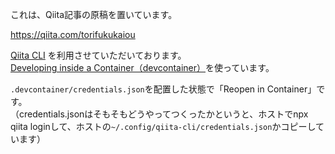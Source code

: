 これは、Qiita記事の原稿を置いています。  

https://qiita.com/torifukukaiou

[Qiita CLI](https://github.com/increments/qiita-cli) を利用させていただいております。  
[Developing inside a Container（devcontainer）](https://code.visualstudio.com/docs/devcontainers/containers)を使っています。  

`.devcontainer/credentials.json`を配置した状態で「Reopen in Container」です。  
（credentials.jsonはそもそもどうやってつくったかというと、ホストでnpx qiita loginして、ホストの`~/.config/qiita-cli/credentials.json`かコピーしています）  
